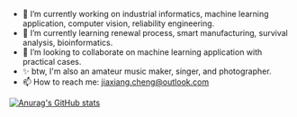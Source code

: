 <!--
**jiaxiang-cheng/jiaxiang-cheng** is a ✨ _special_ ✨ repository because its `README.md` (this file) appears on your GitHub profile.

Here are some ideas to get you started:
-->

- 🔭 I’m currently working on industrial informatics, machine learning application, computer vision, reliability engineering.
- 🌱 I’m currently learning renewal process, smart manufacturing, survival analysis, bioinformatics.
- 👯 I’m looking to collaborate on machine learning application with practical cases.
- ✨ btw, I'm also an amateur music maker, singer, and photographer.
- 📫 How to reach me: jiaxiang.cheng@outlook.com

<!--
- 🤔 I’m looking for help with ...
- 💬 Ask me about ...
- 😄 Pronouns: ...
- ⚡ Fun fact: ...
-->

[![Anurag's GitHub stats](https://github-readme-stats.vercel.app/api?username=jiaxiang-cheng)](https://github.com/anuraghazra/github-readme-stats)

